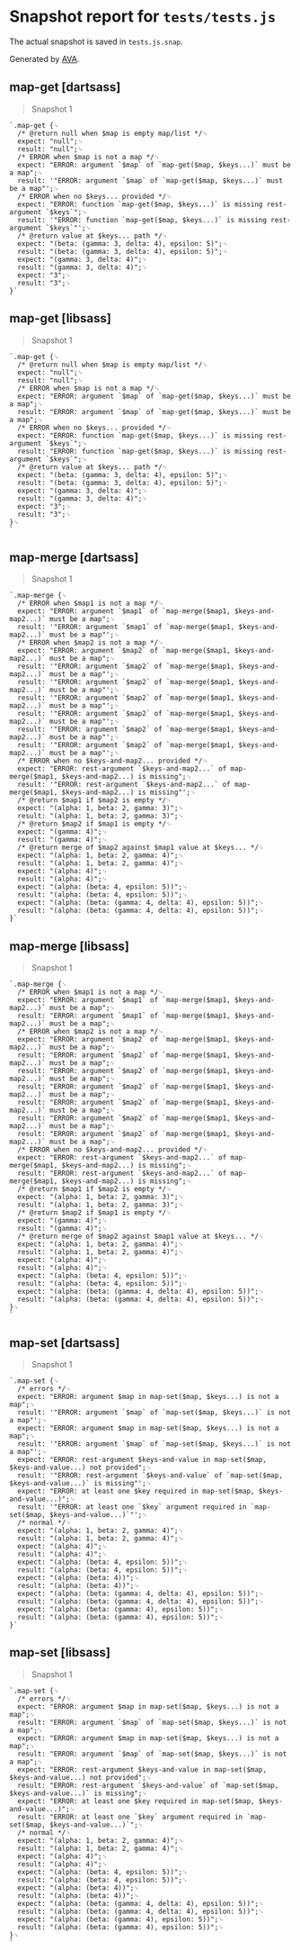 # Snapshot report for `tests/tests.js`

The actual snapshot is saved in `tests.js.snap`.

Generated by [AVA](https://ava.li).

## map-get [dartsass]

> Snapshot 1

    `.map-get {␊
      /* @return null when $map is empty map/list */␊
      expect: "null";␊
      result: "null";␊
      /* ERROR when $map is not a map */␊
      expect: "ERROR: argument `$map` of `map-get($map, $keys...)` must be a map";␊
      result: '"ERROR: argument `$map` of `map-get($map, $keys...)` must be a map"';␊
      /* ERROR when no $keys... provided */␊
      expect: "ERROR: function `map-get($map, $keys...)` is missing rest-argument `$keys`";␊
      result: '"ERROR: function `map-get($map, $keys...)` is missing rest-argument `$keys`"';␊
      /* @return value at $keys... path */␊
      expect: "(beta: (gamma: 3, delta: 4), epsilon: 5)";␊
      result: "(beta: (gamma: 3, delta: 4), epsilon: 5)";␊
      expect: "(gamma: 3, delta: 4)";␊
      result: "(gamma: 3, delta: 4)";␊
      expect: "3";␊
      result: "3";␊
    }`

## map-get [libsass]

> Snapshot 1

    `.map-get {␊
      /* @return null when $map is empty map/list */␊
      expect: "null";␊
      result: "null";␊
      /* ERROR when $map is not a map */␊
      expect: "ERROR: argument `$map` of `map-get($map, $keys...)` must be a map";␊
      result: "ERROR: argument `$map` of `map-get($map, $keys...)` must be a map";␊
      /* ERROR when no $keys... provided */␊
      expect: "ERROR: function `map-get($map, $keys...)` is missing rest-argument `$keys`";␊
      result: "ERROR: function `map-get($map, $keys...)` is missing rest-argument `$keys`";␊
      /* @return value at $keys... path */␊
      expect: "(beta: (gamma: 3, delta: 4), epsilon: 5)";␊
      result: "(beta: (gamma: 3, delta: 4), epsilon: 5)";␊
      expect: "(gamma: 3, delta: 4)";␊
      result: "(gamma: 3, delta: 4)";␊
      expect: "3";␊
      result: "3";␊
    }␊
    `

## map-merge [dartsass]

> Snapshot 1

    `.map-merge {␊
      /* ERROR when $map1 is not a map */␊
      expect: "ERROR: argument `$map1` of `map-merge($map1, $keys-and-map2...)` must be a map";␊
      result: '"ERROR: argument `$map1` of `map-merge($map1, $keys-and-map2...)` must be a map"';␊
      /* ERROR when $map2 is not a map */␊
      expect: "ERROR: argument `$map2` of `map-merge($map1, $keys-and-map2...)` must be a map";␊
      result: '"ERROR: argument `$map2` of `map-merge($map1, $keys-and-map2...)` must be a map"';␊
      result: '"ERROR: argument `$map2` of `map-merge($map1, $keys-and-map2...)` must be a map"';␊
      result: '"ERROR: argument `$map2` of `map-merge($map1, $keys-and-map2...)` must be a map"';␊
      result: '"ERROR: argument `$map2` of `map-merge($map1, $keys-and-map2...)` must be a map"';␊
      result: '"ERROR: argument `$map2` of `map-merge($map1, $keys-and-map2...)` must be a map"';␊
      result: '"ERROR: argument `$map2` of `map-merge($map1, $keys-and-map2...)` must be a map"';␊
      /* ERROR when no $keys-and-map2... provided */␊
      expect: "ERROR: rest-argument `$keys-and-map2...` of map-merge($map1, $keys-and-map2...) is missing";␊
      result: '"ERROR: rest-argument `$keys-and-map2...` of map-merge($map1, $keys-and-map2...) is missing"';␊
      /* @return $map1 if $map2 is empty */␊
      expect: "(alpha: 1, beta: 2, gamma: 3)";␊
      result: "(alpha: 1, beta: 2, gamma: 3)";␊
      /* @return $map2 if $map1 is empty */␊
      expect: "(gamma: 4)";␊
      result: "(gamma: 4)";␊
      /* @return merge of $map2 against $map1 value at $keys... */␊
      expect: "(alpha: 1, beta: 2, gamma: 4)";␊
      result: "(alpha: 1, beta: 2, gamma: 4)";␊
      expect: "(alpha: 4)";␊
      result: "(alpha: 4)";␊
      expect: "(alpha: (beta: 4, epsilon: 5))";␊
      result: "(alpha: (beta: 4, epsilon: 5))";␊
      expect: "(alpha: (beta: (gamma: 4, delta: 4), epsilon: 5))";␊
      result: "(alpha: (beta: (gamma: 4, delta: 4), epsilon: 5))";␊
    }`

## map-merge [libsass]

> Snapshot 1

    `.map-merge {␊
      /* ERROR when $map1 is not a map */␊
      expect: "ERROR: argument `$map1` of `map-merge($map1, $keys-and-map2...)` must be a map";␊
      result: "ERROR: argument `$map1` of `map-merge($map1, $keys-and-map2...)` must be a map";␊
      /* ERROR when $map2 is not a map */␊
      expect: "ERROR: argument `$map2` of `map-merge($map1, $keys-and-map2...)` must be a map";␊
      result: "ERROR: argument `$map2` of `map-merge($map1, $keys-and-map2...)` must be a map";␊
      result: "ERROR: argument `$map2` of `map-merge($map1, $keys-and-map2...)` must be a map";␊
      result: "ERROR: argument `$map2` of `map-merge($map1, $keys-and-map2...)` must be a map";␊
      result: "ERROR: argument `$map2` of `map-merge($map1, $keys-and-map2...)` must be a map";␊
      result: "ERROR: argument `$map2` of `map-merge($map1, $keys-and-map2...)` must be a map";␊
      result: "ERROR: argument `$map2` of `map-merge($map1, $keys-and-map2...)` must be a map";␊
      /* ERROR when no $keys-and-map2... provided */␊
      expect: "ERROR: rest-argument `$keys-and-map2...` of map-merge($map1, $keys-and-map2...) is missing";␊
      result: "ERROR: rest-argument `$keys-and-map2...` of map-merge($map1, $keys-and-map2...) is missing";␊
      /* @return $map1 if $map2 is empty */␊
      expect: "(alpha: 1, beta: 2, gamma: 3)";␊
      result: "(alpha: 1, beta: 2, gamma: 3)";␊
      /* @return $map2 if $map1 is empty */␊
      expect: "(gamma: 4)";␊
      result: "(gamma: 4)";␊
      /* @return merge of $map2 against $map1 value at $keys... */␊
      expect: "(alpha: 1, beta: 2, gamma: 4)";␊
      result: "(alpha: 1, beta: 2, gamma: 4)";␊
      expect: "(alpha: 4)";␊
      result: "(alpha: 4)";␊
      expect: "(alpha: (beta: 4, epsilon: 5))";␊
      result: "(alpha: (beta: 4, epsilon: 5))";␊
      expect: "(alpha: (beta: (gamma: 4, delta: 4), epsilon: 5))";␊
      result: "(alpha: (beta: (gamma: 4, delta: 4), epsilon: 5))";␊
    }␊
    `

## map-set [dartsass]

> Snapshot 1

    `.map-set {␊
      /* errors */␊
      expect: "ERROR: argument $map in map-set($map, $keys...) is not a map";␊
      result: '"ERROR: argument `$map` of `map-set($map, $keys...)` is not a map"';␊
      expect: "ERROR: argument $map in map-set($map, $keys...) is not a map";␊
      result: '"ERROR: argument `$map` of `map-set($map, $keys...)` is not a map"';␊
      expect: "ERROR: rest-argument $keys-and-value in map-set($map, $keys-and-value...) not provided";␊
      result: '"ERROR: rest-argument `$keys-and-value` of `map-set($map, $keys-and-value...)` is missing"';␊
      expect: "ERROR: at least one $key required in map-set($map, $keys-and-value...)";␊
      result: '"ERROR: at least one `$key` argument required in `map-set($map, $keys-and-value...)`"';␊
      /* normal */␊
      expect: "(alpha: 1, beta: 2, gamma: 4)";␊
      result: "(alpha: 1, beta: 2, gamma: 4)";␊
      expect: "(alpha: 4)";␊
      result: "(alpha: 4)";␊
      expect: "(alpha: (beta: 4, epsilon: 5))";␊
      result: "(alpha: (beta: 4, epsilon: 5))";␊
      expect: "(alpha: (beta: 4))";␊
      result: "(alpha: (beta: 4))";␊
      expect: "(alpha: (beta: (gamma: 4, delta: 4), epsilon: 5))";␊
      result: "(alpha: (beta: (gamma: 4, delta: 4), epsilon: 5))";␊
      expect: "(alpha: (beta: (gamma: 4), epsilon: 5))";␊
      result: "(alpha: (beta: (gamma: 4), epsilon: 5))";␊
    }`

## map-set [libsass]

> Snapshot 1

    `.map-set {␊
      /* errors */␊
      expect: "ERROR: argument $map in map-set($map, $keys...) is not a map";␊
      result: "ERROR: argument `$map` of `map-set($map, $keys...)` is not a map";␊
      expect: "ERROR: argument $map in map-set($map, $keys...) is not a map";␊
      result: "ERROR: argument `$map` of `map-set($map, $keys...)` is not a map";␊
      expect: "ERROR: rest-argument $keys-and-value in map-set($map, $keys-and-value...) not provided";␊
      result: "ERROR: rest-argument `$keys-and-value` of `map-set($map, $keys-and-value...)` is missing";␊
      expect: "ERROR: at least one $key required in map-set($map, $keys-and-value...)";␊
      result: "ERROR: at least one `$key` argument required in `map-set($map, $keys-and-value...)`";␊
      /* normal */␊
      expect: "(alpha: 1, beta: 2, gamma: 4)";␊
      result: "(alpha: 1, beta: 2, gamma: 4)";␊
      expect: "(alpha: 4)";␊
      result: "(alpha: 4)";␊
      expect: "(alpha: (beta: 4, epsilon: 5))";␊
      result: "(alpha: (beta: 4, epsilon: 5))";␊
      expect: "(alpha: (beta: 4))";␊
      result: "(alpha: (beta: 4))";␊
      expect: "(alpha: (beta: (gamma: 4, delta: 4), epsilon: 5))";␊
      result: "(alpha: (beta: (gamma: 4, delta: 4), epsilon: 5))";␊
      expect: "(alpha: (beta: (gamma: 4), epsilon: 5))";␊
      result: "(alpha: (beta: (gamma: 4), epsilon: 5))";␊
    }␊
    `
